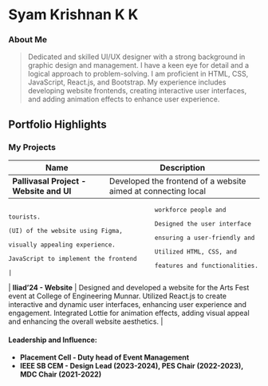 # Syam Krishnan K K

### About Me

>Dedicated and skilled UI/UX designer with a strong background in graphic design and management. I have a keen eye for detail and a logical approach to problem-solving. I am proficient in HTML, CSS, JavaScript, React.js, and Bootstrap. My experience includes developing website frontends, creating interactive user interfaces, and adding animation effects to enhance user experience.


## Portfolio Highlights

### My Projects

| Name                | Description                                                               |
|---------------------|---------------------------------------------------------------------------|
| **Pallivasal Project - Website and UI**  | Developed the frontend of a website aimed at connecting local
                                             workforce people and tourists.
                                             Designed the user interface (UI) of the website using Figma,
                                             ensuring a user-friendly and visually appealing experience.
                                             Utilized HTML, CSS, and JavaScript to implement the frontend
                                             features and functionalities.                                              | 
| **Iliad’24 - Website**  |  Designed and developed a website for the Arts Fest event at
 College of Engineering Munnar.
 Utilized React.js to create interactive and dynamic user
 interfaces, enhancing user experience and engagement.
 Integrated Lottie for animation effects, adding visual appeal and
 enhancing the overall website aesthetics.                          |


#### Leadership and Influence:

- **Placement Cell - Duty head of Event Management**
- **IEEE SB CEM - Design Lead (2023-2024), PES Chair (2022-2023), MDC Chair (2021-2022)**


